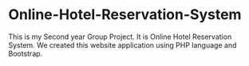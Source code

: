 # Online-Hotel-Reservation-System
This is my Second year Group Project. It is Online Hotel Reservation System. We created this website application using PHP language and Bootstrap. 
